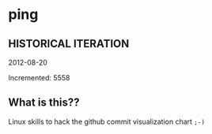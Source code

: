 # ping

## HISTORICAL ITERATION
2012-08-20

Incremented: 5558

## What is this?? 
Linux skills to hack the github commit visualization chart `;-)`
